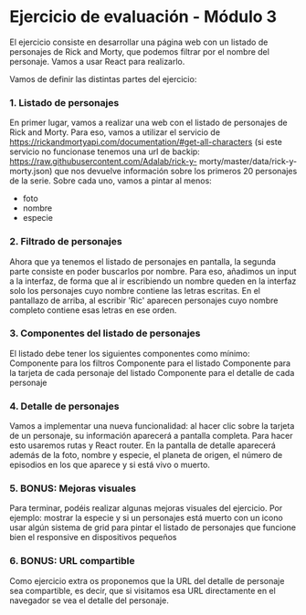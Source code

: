 # Ejercicio de evaluación - Módulo 3

El ejercicio consiste en desarrollar una página web con un listado de personajes de Rick and Morty, que
podemos filtrar por el nombre del personaje. Vamos a usar React para realizarlo.

Vamos de definir las distintas partes del ejercicio:

### 1. Listado de personajes
En primer lugar, vamos a realizar una web con el listado de personajes de Rick and Morty. Para eso, vamos a
utilizar el servicio de https://rickandmortyapi.com/documentation/#get-all-characters (si este servicio no funcionase tenemos una url de backip: https://raw.githubusercontent.com/Adalab/rick-y-
morty/master/data/rick-y-morty.json) que nos devuelve
información sobre los primeros 20 personajes de la serie. Sobre cada uno, vamos a pintar al menos:
- foto
- nombre
- especie <br>

### 2. Filtrado de personajes
Ahora que ya tenemos el listado de personajes en pantalla, la segunda parte consiste en poder buscarlos por
nombre. Para eso, añadimos un input a la interfaz, de forma que al ir escribiendo un nombre queden en la
interfaz solo los personajes cuyo nombre contiene las letras escritas. En el pantallazo de arriba, al escribir 'Ric'
aparecen personajes cuyo nombre completo contiene esas letras en ese orden.

### 3. Componentes del listado de personajes
El listado debe tener los siguientes componentes como mínimo:
Componente para los filtros
Componente para el listado
Componente para la tarjeta de cada personaje del listado
Componente para el detalle de cada personaje

### 4. Detalle de personajes
Vamos a implementar una nueva funcionalidad: al hacer clic sobre la tarjeta de un personaje, su información
aparecerá a pantalla completa. Para hacer esto usaremos rutas y React router. En la pantalla de detalle
aparecerá además de la foto, nombre y especie, el planeta de origen, el número de episodios en los que
aparece y si está vivo o muerto.

### 5. BONUS: Mejoras visuales
Para terminar, podéis realizar algunas mejoras visuales del ejercicio. Por ejemplo:
mostrar la especie y si un personajes está muerto con un icono
usar algún sistema de grid para pintar el listado de personajes
que funcione bien el responsive en dispositivos pequeños

### 6. BONUS: URL compartible
Como ejercicio extra os proponemos que la URL del detalle de personaje sea compartible, es decir, que si
visitamos esa URL directamente en el navegador se vea el detalle del personaje.
